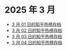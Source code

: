 # 2025 年 3 月

+ [3 月 01 日的知乎热榜存档](/2025-3/01)
+ [3 月 02 日的知乎热榜存档](/2025-3/02)
+ [3 月 03 日的知乎热榜存档](/2025-3/03)
+ [3 月 04 日的知乎热榜存档](/2025-3/04)
